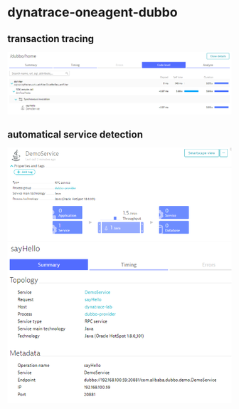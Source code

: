 # dynatrace-oneagent-dubbo

## transaction tracing
![Transaction Tracing](https://github.com/DeanWade/deanwade.github.io/blob/master/image/dynatrace/dubbo/transaction-tracing.png)

## automatical service detection
![Service](https://github.com/DeanWade/deanwade.github.io/blob/master/image/dynatrace/dubbo/auto-service-detection.png)
![Transaction](https://github.com/DeanWade/deanwade.github.io/blob/master/image/dynatrace/dubbo/auto-transaction-detection.png)

